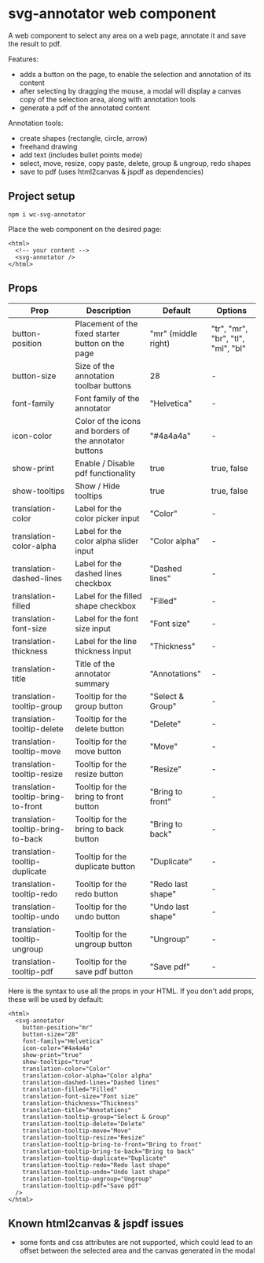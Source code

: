 # svg-annotator web component

A web component to select any area on a web page, annotate it and save the result to pdf.

Features:

- adds a button on the page, to enable the selection and annotation of its content
- after selecting by dragging the mouse, a modal will display a canvas copy of the selection area, along with annotation tools
- generate a pdf of the annotated content


Annotation tools:

- create shapes (rectangle, circle, arrow)
- freehand drawing
- add text (includes bullet points mode)
- select, move, resize, copy paste, delete, group & ungroup, redo shapes
- save to pdf (uses html2canvas & jspdf as dependencies)

## Project setup

```
npm i wc-svg-annotator
```

Place the web component on the desired page:

```
<html>
  <!-- your content -->
  <svg-annotator />
</html>
```

## Props


| Prop | Description | Default | Options |
| ---- | ----------- | ------- | ------- |
| button-position | Placement of the fixed starter button on the page | "mr" (middle right) | "tr", "mr", "br", "tl", "ml", "bl" |
| button-size | Size of the annotation toolbar buttons | 28 | - |
| font-family | Font family of the annotator | "Helvetica" | - |
| icon-color | Color of the icons and borders of the annotator buttons | "#4a4a4a" | - |
| show-print | Enable / Disable pdf functionality | true | true, false |
| show-tooltips | Show / Hide tooltips | true | true, false |
| translation-color | Label for the color picker input | "Color" | - |
| translation-color-alpha | Label for the color alpha slider input | "Color alpha" | - |
| translation-dashed-lines | Label for the dashed lines checkbox | "Dashed lines" | - |
| translation-filled | Label for the filled shape checkbox | "Filled" | - |
| translation-font-size | Label for the font size input | "Font size" | - |
| translation-thickness | Label for the line thickness input | "Thickness" | - |
| translation-title | Title of the annotator summary | "Annotations" | - |
| translation-tooltip-group | Tooltip for the group button | "Select & Group" | - |
| translation-tooltip-delete | Tooltip for the delete button | "Delete" | - |
| translation-tooltip-move | Tooltip for the move button | "Move" | - |
| translation-tooltip-resize | Tooltip for the resize button | "Resize" | - |
| translation-tooltip-bring-to-front | Tooltip for the bring to front button | "Bring to front" | - |
| translation-tooltip-bring-to-back | Tooltip for the bring to back button | "Bring to back" | - |
| translation-tooltip-duplicate | Tooltip for the duplicate button | "Duplicate" | - |
| translation-tooltip-redo | Tooltip for the redo button | "Redo last shape" | - |
| translation-tooltip-undo | Tooltip for the undo button | "Undo last shape" | - |
| translation-tooltip-ungroup | Tooltip for the ungroup button | "Ungroup" | - |
| translation-tooltip-pdf | Tooltip for the save pdf button | "Save pdf" | - |


Here is the syntax to use all the props in your HTML.
If you don't add props, these will be used by default:

```
<html>
  <svg-annotator
    button-position="mr"
    button-size="28"
    font-family="Helvetica"
    icon-color="#4a4a4a"
    show-print="true"
    show-tooltips="true"
    translation-color="Color"
    translation-color-alpha="Color alpha"
    translation-dashed-lines="Dashed lines"
    translation-filled="Filled"
    translation-font-size="Font size"
    translation-thickness="Thickness"
    translation-title="Annotations"
    translation-tooltip-group="Select & Group"
    translation-tooltip-delete="Delete"
    translation-tooltip-move="Move"
    translation-tooltip-resize="Resize"
    translation-tooltip-bring-to-front="Bring to front"
    translation-tooltip-bring-to-back="Bring to back"
    translation-tooltip-duplicate="Duplicate"
    translation-tooltip-redo="Redo last shape"
    translation-tooltip-undo="Undo last shape"
    translation-tooltip-ungroup="Ungroup"
    translation-tooltip-pdf="Save pdf"
  />
</html>
```

## Known html2canvas & jspdf issues

- some fonts and css attributes are not supported, which could lead to an offset between the selected area and the canvas generated in the modal 